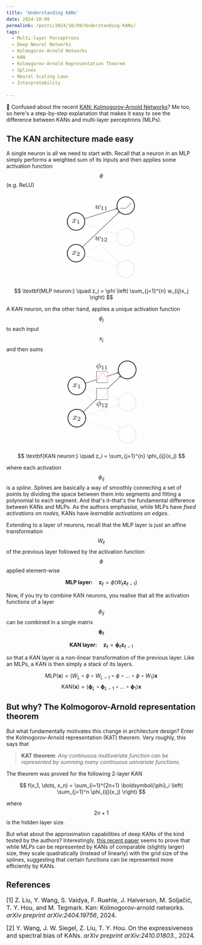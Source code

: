 ```yaml
---
title: 'Understanding KANs'
date: 2024-10-09
permalink: /posts/2024/10/09/Understanding-KANs/
tags:
  - Multi-layer Perceptrons
  - Deep Neural Networks
  - Kolmogorov-Arnold Networks
  - KAN
  - Kolmogorov-Arnold Representation Theorem
  - Splines
  - Neural Scaling Laws
  - Interpretability

---
```


🤔 Confused about the recent [KAN: Kolmogorov-Arnold Networks](https://arxiv.org/abs/2404.19756)? Me too, so here's 
a step-by-step explanation that makes it easy to see the difference between KANs and multi-layer perceptrons (MLPs).


## The KAN architecture made easy

A single neuron is all we need to start with. Recall that a neuron in an MLP simply performs a weighted sum of its 
inputs and then applies some activation function $$\phi$$ (e.g. ReLU)

<p align="center">
    <img src="https://raw.githubusercontent.com/francesco-innocenti/francesco-innocenti.github.io/master/_posts/imgs/mlp_neuron.png" width="200">
</p>

$$
\textbf{MLP neuron:} \quad z_i = \phi \left( \sum_{j=1}^{n} w_{ij}x_j \right)
$$

A KAN neuron, on the other hand, applies a unique activation function $$\phi_{j}$$ to each input $$x_{j}$$ and then sums

<p align="center">
    <img src="https://raw.githubusercontent.com/francesco-innocenti/francesco-innocenti.github.io/master/_posts/imgs/kan_neuron.png" width="200">
</p>

$$
\textbf{KAN neuron:} \quad z_i = \sum_{j=1}^{n} \phi_{ij}(x_j)
$$

where each activation $$\phi_{ij}$$ is a *spline*. Splines are basically a way of smoothly connecting a set of points 
by dividing the space between them into segments and fitting a polynomial to each segment. And that's it–that's the 
fundamental difference between KANs and MLPs. As the authors emphasise, while MLPs have *fixed activations on nodes*, 
KANs have *learnable activations on edges*. 

Extending to a layer of neurons, recall that the MLP layer is just an affine transformation $$W_\ell$$ of the previous 
layer followed by the activation function $$\phi$$ applied element-wise

$$
\textbf{MLP layer:} \quad \mathbf{z}_\ell = \phi(W_\ell \mathbf{z}_{\ell-1})
$$

Now, if you try to combine KAN neurons, you realise that all the activation functions of a layer $$\phi_{ij}$$ can be 
combined in a single matrix $$\boldsymbol{\phi}_\ell$$

$$
\textbf{KAN layer:} \quad \mathbf{z}_\ell = \boldsymbol{\phi}_\ell \mathbf{z}_{\ell-1}
$$

so that a KAN layer is a non-linear transformation of the previous layer. Like an MLPs, a KAN is then simply a stack of
its layers.

$$
\text{MLP}(\mathbf{x}) = (W_L \circ \phi \circ W_{L-1} \circ \phi \circ \dots \circ \phi \circ W_1)\mathbf{x}
$$
$$
\text{KAN}(\mathbf{x}) = (\boldsymbol{\phi}_L \circ \boldsymbol{\phi}_{L-1} \circ \dots \circ \boldsymbol{\phi}_1)\mathbf{x}
$$


## But why? The Kolmogorov-Arnold representation theorem

But what fundamentally motivates this change in architecture design? Enter the Kolmogorov-Arnold representation (KAT) 
theorem. Very roughly, this says that

> **KAT theorem**: *Any continuous multivariate function can be represented by summing many continuous univariate functions.*
 
The theorem was proved for the following 2-layer KAN

$$
f(x_1, \dots, x_n) = \sum_{i=1}^{2n+1} \boldsymbol{\phi}_i \left( \sum_{j=1}^n \phi_{ij}(x_j)  \right) 
$$

where $$2n+1$$ is the hidden layer size. 

But what about the approximation capabilities of deep KANs of the kind tested by the authors? Interestingly, 
[this recent paper](https://arxiv.org/abs/2410.01803) seems to prove that while MLPs can be represented by KANs of 
comparable (slightly larger) size, they scale quadratically (instead of linearly) with the grid size of the splines, 
suggesting that certain functions can be represented more efficiently by KANs.


## References

<p> <font size="3"> <a id="1">[1]</a> 
Z. Liu, Y. Wang, S. Vaidya, F. Ruehle, J. Halverson, M. Soljačić, T. Y. Hou, and M. Tegmark. Kan: Kolmogorov-arnold networks. <i>arXiv preprint arXiv:2404.19756</i>, 2024.</font> </p>

<p> <font size="3"> <a id="2">[2]</a> 
Y. Wang, J. W. Siegel, Z. Liu, T. Y. Hou. On the expressiveness and spectral bias of KANs. <i>arXiv preprint arXiv:2410.01803.</i>, 2024.</font> </p>

